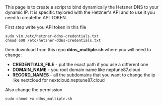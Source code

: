 This page is to create a script to bind dynamically the Hetzner DNS to your dynamic IP. It is specific taylored with the Hetzner's API and to use it you need to createthe API TOKEN.

First step write you API token in this file
```
sudo vim /etc/hetzner-ddns-credentials.txt
chmod 600 /etc/hetzner-ddns-credentials.txt
```

then download from this repo **ddns_multiple.sh** where you will need to change:
* **CREDENTIALS_FILE** - put the exact path if you use a different one
* **DOMAIN_NAME** - you root domain name like neptune87.cloud
* **RECORD_NAMES** - all the subdomains that you want to change the ip like nextcloud for nextcloud.neptune87.cloud

Also change the permission
```
sudo chmod +x ddns_multiple.sh
```
